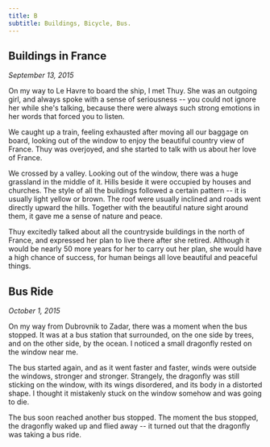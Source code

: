 ```yaml
---
title: B
subtitle: Buildings, Bicycle, Bus.
---
```


## Buildings in France

*September 13, 2015*

On my way to Le Havre to board the ship, I met Thuy. She was an outgoing
girl, and always spoke with a sense of seriousness -- you could not
ignore her while she's talking, because there were always such strong
emotions in her words that forced you to listen.

We caught up a train, feeling exhausted after moving all our baggage on
board, looking out of the window to enjoy the beautiful country view of
France. Thuy was overjoyed, and she started to talk with us about her
love of France.

We crossed by a valley. Looking out of the window, there was a huge
grassland in the middle of it. Hills beside it were occupied by houses
and churches. The style of all the buildings followed a certain pattern
-- it is usually light yellow or brown. The roof were usually inclined
and roads went directly upward the hills. Together with the beautiful
nature sight around them, it gave me a sense of nature and peace.

Thuy excitedly talked about all the countryside buildings in the north
of France, and expressed her plan to live there after she retired.
Although it would be nearly 50 more years for her to carry out her plan,
she would have a high chance of success, for human beings all love
beautiful and peaceful things.

## Bus Ride

*October 1, 2015*

On my way from Dubrovnik to Zadar, there was a moment when the bus
stopped. It was at a bus station that surrounded, on the one side by
trees, and on the other side, by the ocean. I noticed a small dragonfly
rested on the window near me.

The bus started again, and as it went faster and faster, winds were
outside the windows, stronger and stronger. Strangely, the dragonfly was
still sticking on the window, with its wings disordered, and its body in
a distorted shape. I thought it mistakenly stuck on the window somehow
and was going to die.

The bus soon reached another bus stopped. The moment the bus stopped,
the dragonfly waked up and flied away -- it turned out that the
dragonfly was taking a bus ride.
